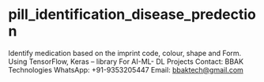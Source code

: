 # pill_identification_disease_predection
Identify medication based on the imprint code, colour, shape and Form.
Using TensorFlow, Keras – library
For AI-ML- DL Projects
Contact: BBAK Technologies
WhatsApp: +91-9353205447
Email: bbaktech@gmail.com
